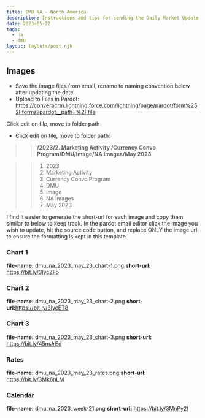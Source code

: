 ```yaml
---
title: DMU NA - North America
description: Instructions and tips for sending the Daily Market Update for region North America.
date: 2023-05-22
tags:
  - na
  - dmu
layout: layouts/post.njk
---
```


## Images

- Save the image files from email, rename to naming convention below after updating the date
- Upload to Files in Pardot: https://converacrm.lightning.force.com/lightning/page/pardot/form%252Fforms?pardot__path=%2Ffile

Click edit on file, move to folder path

- Click edit on file, move to folder path: 
>><strong>/2023/2. Marketing Activity /Currency Convo Program/DMU/Image/NA Images/May 2023</strong> 

> > 1. 2023
> > 2. Marketing Activity
> > 3. Currency Convo Program
> > 4. DMU
> > 5. Image
> > 6. NA Images
> > 7. May 2023

I find it easier to generate the short-url for each image and copy them similar to below to keep track. In the pardot email editor click the image you wish to update, hit the source code button, and replace ONLY the image url to ensure the formatting is kept in this template.

### Chart 1

<strong>file-name:</strong> dmu_na_2023_may_23_chart-1.png
<strong>short-url:</strong> https://bit.ly/3IycZFo

### Chart 2

<strong>file-name:</strong> dmu_na_2023_may_23_chart-2.png
<strong>short-url:</strong>https://bit.ly/3IycET8

### Chart 3

<strong>file-name:</strong> dmu_na_2023_may_23_chart-3.png
<strong>short-url:</strong> https://bit.ly/45mJrEd

### Rates

<strong>file-name:</strong> dmu_na_2023_may_23_rates.png
<strong>short-url:</strong> https://bit.ly/3Mk6nLM

### Calendar

<strong>file-name:</strong> dmu_na_2023_week-21.png
<strong>short-url:</strong> https://bit.ly/3MnPy2I
